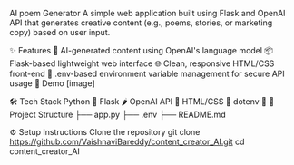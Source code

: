 AI poem Generator
A simple web application built using Flask and OpenAI API that generates creative content (e.g., poems, stories, or marketing copy) based on user input.

✨ Features
🧠 AI-generated content using OpenAI's language model
📦 Flask-based lightweight web interface
🌐 Clean, responsive HTML/CSS front-end
🔐 .env-based environment variable management for secure API usage
🚀 Demo
[image]

🛠️ Tech Stack
Python 🐍
Flask 🌶️
OpenAI API 🤖
HTML/CSS 🎨
dotenv 🔐
📂 Project Structure
├── app.py ├── .env ├── README.md

⚙️ Setup Instructions
Clone the repository
git clone https://github.com/VaishnaviBareddy/content_creator_AI.git
cd content_creator_AI
